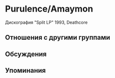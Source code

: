# Purulence/Amaymon

Дискография
"Split LP" 1993, Deathcore

## Отношения с другими группами


## Обсуждения


## Упоминания

